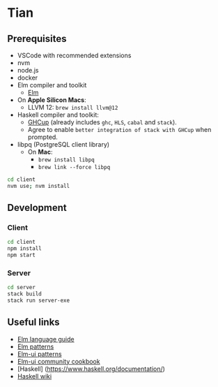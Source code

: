 # Tian

## Prerequisites

- VSCode with recommended extensions
- nvm
- node.js
- docker
- Elm compiler and toolkit
  - [Elm](https://guide.elm-lang.org/install/elm.html)
- On **Apple Silicon Macs**:
  - LLVM 12: `brew install llvm@12`
- Haskell compiler and toolkit:
  - [GHCup](https://www.haskell.org/ghcup/) (already includes `ghc`, `HLS`, `cabal` and `stack`).
  - Agree to enable `better integration of stack with GHCup` when prompted.
- libpq (PostgreSQL client library)
  - On **Mac**:
    - `brew install libpq`
    - `brew link --force libpq`

```sh
cd client
nvm use; nvm install
```

## Development

### Client

```sh
cd client
npm install
npm start
```

### Server

```sh
cd server
stack build
stack run server-exe
```

## Useful links

- [Elm language guide](https://guide.elm-lang.org/)
- [Elm patterns](https://sporto.github.io/elm-patterns/index.html)
- [Elm-ui patterns](https://korban.net/elm/elm-ui-patterns/button)
- [Elm-ui community cookbook](https://github.com/rofrol/elm-ui-cookbook)
- [Haskell] (https://www.haskell.org/documentation/)
- [Haskell wiki](https://wiki.haskell.org/Haskell)
